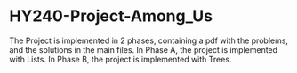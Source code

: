 # HY240-Project-Among_Us

The Project is implemented in 2 phases, containing a pdf with the problems, and the solutions in the main files.
In Phase A, the project is implemented with Lists.
In Phase B, the project is implemented with Trees.
